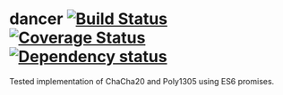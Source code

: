 # dancer [![Build Status](https://travis-ci.org/pgpst/dancer.svg?branch=master)](https://travis-ci.org/pgpst/dancer) [![Coverage Status](https://coveralls.io/repos/pgpst/dancer/badge.svg?branch=master&service=github)](https://coveralls.io/github/pgpst/dancer?branch=master) [![Dependency status](https://david-dm.org/pgpst/dancer.svg)](https://david-dm.org/pgpst/dancer) 
Tested implementation of ChaCha20 and Poly1305 using ES6 promises.
